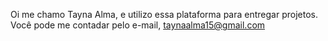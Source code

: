 Oi me chamo Tayna Alma, e utilizo essa plataforma para entregar projetos. 
Você pode me contadar pelo e-mail, taynaalma15@gmail.com

<!---
taynaalma/taynaalma is a ✨ special ✨ repository because its `README.md` (this file) appears on your GitHub profile.
You can click the Preview link to take a look at your changes.
--->
